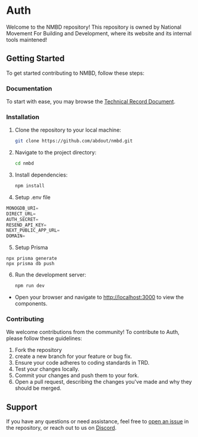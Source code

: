 # Auth

Welcome to the NMBD repository! This repository is owned by National Movement For Building and Development, where its website and its internal tools maintened! 

## Getting Started

To get started contributing to NMBD, follow these steps:

### Documentation 

To start with ease, you may browse the [Technical Record Document](https://github.com/abdout/nmbd/blob/main/TRD.md).  



### Installation

1. Clone the repository to your local machine:

    ```bash
    git clone https://github.com/abdout/nmbd.git
    ```

2. Navigate to the project directory:

    ```bash
    cd nmbd
    ```

3. Install dependencies:

    ```bash
    npm install
    ```
4. Setup .env file


```js
MONOGDB_URI=
DIRECT_URL=
AUTH_SECRET=
RESEND_API_KEY=
NEXT_PUBLIC_APP_URL=
DOMAIN=
```

5. Setup Prisma
```shell
npx prisma generate
npx prisma db push
```

6. Run the development server:

    ```bash
    npm run dev
    ```

- Open your browser and navigate to [http://localhost:3000](http://localhost:3000) to view the components.

### Contributing

We welcome contributions from the community! To contribute to Auth, please follow these guidelines:

1. Fork the repository
2. create a new branch for your feature or bug fix.
3. Ensure your code adheres to coding standards in TRD.
4. Test your changes locally.
5. Commit your changes and push them to your fork.
6. Open a pull request, describing the changes you've made and why they should be merged.

## Support

If you have any questions or need assistance, feel free to [open an issue](https://github.com/abdout/nmbd/issues) in the repository, or reach out to us on [Discord](https://discord.com/invite/uPa4gGG62c).

